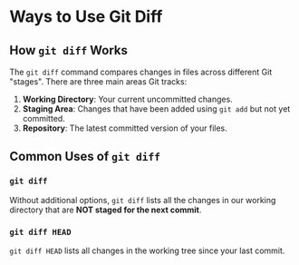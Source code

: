 # Ways to Use Git Diff

## How `git diff` Works

The `git diff` command compares changes in files across different Git "stages". There are three main areas Git tracks:

1. **Working Directory**: Your current uncommitted changes.
2. **Staging Area**: Changes that have been added using `git add` but not yet committed.
3. **Repository**: The latest committed version of your files.

## Common Uses of `git diff`

### `git diff`

Without additional options, `git diff` lists all the changes in our working directory that are **NOT staged for the next commit**.

### `git diff HEAD`

`git diff HEAD` lists all changes in the working tree since your last commit.
